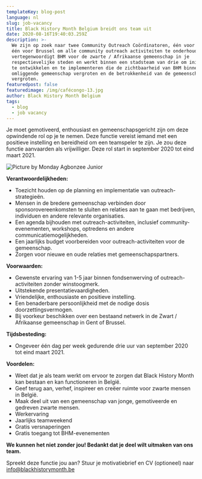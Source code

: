 ```yaml
---
templateKey: blog-post
language: nl
slug: job-vacancy
title: Black History Month Belgium breidt ons team uit
date: 2020-08-16T19:40:03.259Z
description: >-
  We zijn op zoek naar twee Community Outreach Coördinatoren, één voor Gent en
  één voor Brussel om alle community outreach activiteiten te onderhouden. Je
  vertegenwoordigt BHM voor de zwarte / Afrikaanse gemeenschap in je
  respectievelijke steden en werkt binnen een stadsteam van drie om initiatieven
  te ontwikkelen en te implementeren die de zichtbaarheid van BHM binnen de
  omliggende gemeenschap vergroten en de betrokkenheid van de gemeenschap
  vergroten.
featuredpost: false
featuredimage: /img/cafécongo-13.jpg
author: Black History Month Belgium
tags:
  - blog
  - job vacancy
---
```

Je moet gemotiveerd, enthousiast en gemeenschapsgericht zijn om deze opwindende rol op je te nemen. Deze functie vereist iemand met een positieve instelling en bereidheid om een ​​teamspeler te zijn. Je zou deze functie aanvaarden als vrijwilliger. Deze rol start in september 2020 tot eind maart 2021.

![](/img/cafécongo-13.jpg "Picture by Monday Agbonzee Junior")



**Verantwoordelijkheden:**

* Toezicht houden op de planning en implementatie van outreach-strategieën.
* Mensen in de bredere gemeenschap verbinden door sponsorovereenkomsten te sluiten en relaties aan te gaan met bedrijven, individuen en andere relevante organisaties.
* Een agenda bijhouden met outreach-activiteiten, inclusief community-evenementen, workshops, optredens en andere communicatiemogelijkheden.
* Een jaarlijks budget voorbereiden voor outreach-activiteiten voor de gemeenschap.
* Zorgen voor nieuwe en oude relaties met gemeenschapspartners.

**Voorwaarden:**

* Gewenste ervaring van 1-5 jaar binnen fondsenwerving of outreach-activiteiten zonder winstoogmerk.
* Uitstekende presentatievaardigheden.
* Vriendelijke, enthousiaste en positieve instelling.
* Een benaderbare persoonlijkheid met de nodige dosis doorzettingsvermogen.
* Bij voorkeur beschikken over een bestaand netwerk in de Zwart / Afrikaanse gemeenschap in Gent of Brussel.

**Tijdsbesteding:**

* Ongeveer één dag per week gedurende drie uur van september 2020 tot eind maart 2021.

**Voordelen:**

* Weet dat je als team werkt om ervoor te zorgen dat Black History Month kan bestaan ​​en kan functioneren in België.
* Geef terug aan, verhef, inspireer en creëer ruimte voor zwarte mensen in België.
* Maak deel uit van een gemeenschap van jonge, gemotiveerde en gedreven zwarte mensen.
* Werkervaring
* Jaarlijks teamweekend
* Gratis versnaperingen
* Gratis toegang tot BHM-evenementen

**We kunnen het niet zonder jou! Bedankt dat je deel wilt uitmaken van ons team.**

Spreekt deze functie jou aan? Stuur je motivatiebrief en CV (optioneel) naar info@blackhistorymonth.be
